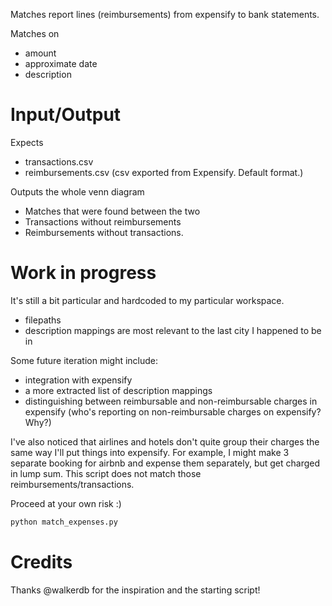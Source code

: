 
Matches report lines (reimbursements) from expensify to bank statements.

Matches on
* amount
* approximate date
* description

# Input/Output
Expects
* transactions.csv
* reimbursements.csv (csv exported from Expensify. Default format.)

Outputs the whole venn diagram
* Matches that were found between the two
* Transactions without reimbursements
* Reimbursements without transactions.

# Work in progress
It's still a bit particular and hardcoded to my particular workspace.
* filepaths
* description mappings are most relevant to the last city I happened to be in

Some future iteration might include:
* integration with expensify
* a more extracted list of description mappings
* distinguishing between reimbursable and non-reimbursable charges in expensify (who's reporting on non-reimbursable charges on expensify? Why?)

I've also noticed that airlines and hotels don't quite group their charges the same way I'll put things into expensify. For example, I might make 3 separate booking for airbnb and expense them separately, but get charged in lump sum. This script does not match those reimbursements/transactions.

Proceed at your own risk :)

```bash
python match_expenses.py
```

# Credits
Thanks @walkerdb for the inspiration and the starting script!
